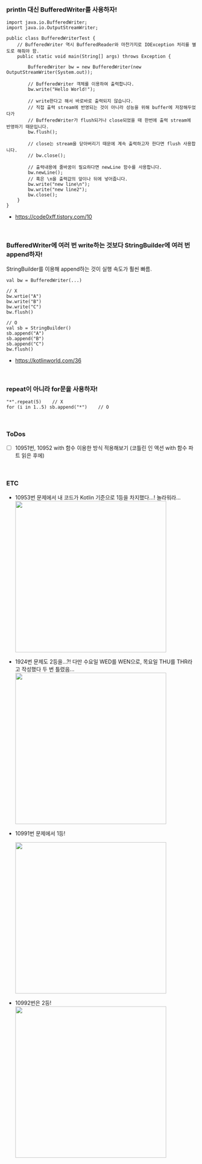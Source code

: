 ### println 대신 BufferedWriter를 사용하자!
```
import java.io.BufferedWriter;
import java.io.OutputStreamWriter;
 
public class BufferedWriterTest {
    // BufferedWriter 역시 BufferedReader와 마찬가지로 IOException 처리를 별도로 해줘야 함.
    public static void main(String[] args) throws Exception {

        BufferedWriter bw = new BufferedWriter(new OutputStreamWriter(System.out));
 
        // BufferedWriter 객체를 이용하여 출력합니다.
        bw.write("Hello World!");
 
        // write한다고 해서 바로바로 출력되지 않습니다.
        // 직접 출력 stream에 반영되는 것이 아니라 성능을 위해 buffer에 저장해두었다가
        // BufferedWriter가 flush되거나 close되었을 때 한번에 출력 stream에 반영하기 때문입니다.
        bw.flush();
 
        // close는 stream을 닫아버리기 때문에 계속 출력하고자 한다면 flush 사용합니다.
        // bw.close();
 
        // 출력내용에 줄바꿈이 필요하다면 newLine 함수를 사용합니다.
        bw.newLine();
        // 혹은 \n을 출력값의 앞이나 뒤에 넣어줍니다.
        bw.write("new line\n");
        bw.write("new line2");
        bw.close();
    }
} 

```

- https://code0xff.tistory.com/10

<br>

### BufferedWriter에 여러 번 write하는 것보다 StringBuilder에 여러 번 append하자!
StringBuilder를 이용해 append하는 것이 실행 속도가 훨씬 빠름.
```
val bw = BufferedWriter(...)

// X
bw.wrtie("A")
bw.write("B")
bw.write("C")
bw.flush()

// O
val sb = StringBuilder()
sb.append("A")
sb.append("B")
sb.append("C")
bw.flush()
```
- https://kotlinworld.com/36

<br>

### repeat이 아니라 for문을 사용하자!
```
"*".repeat(5)    // X
for (i in 1..5) sb.append("*")    // O
```

<br>

### ToDos
- [ ] 10951번, 10952 with 함수 이용한 방식 적용해보기 (코틀린 인 액션 with 함수 파트 읽은 후에)


<br>

### ETC
- 10953번 문제에서 내 코드가 Kotlin 기준으로 1등을 차지했다...! 놀라워라...
    <img src="https://user-images.githubusercontent.com/52561963/156763917-6f6c60c6-1169-4665-a3d3-2c965140e973.png" width="400"/>
- 1924번 문제도 2등을...?! 다만 수요일 WED를 WEN으로, 목요일 THU를 THR라고 작성했다 두 번 틀렸음...
    <img src="https://user-images.githubusercontent.com/52561963/156909796-8f553a16-7c44-4c59-bd24-d6ab569f8d3f.png" width="400"/>
- 10991번 문제에서 1등! 

    <img src="https://user-images.githubusercontent.com/52561963/158047628-0b93b657-f9cb-45c7-82bb-9b3c22f1d6d4.png" width="400"/>
- 10992번은 2등!
    <img src="https://user-images.githubusercontent.com/52561963/158103292-6f14ee24-6d94-4770-a92e-41b9f70c757b.png" width="400" />